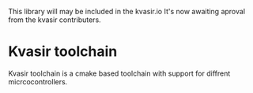 This library will may be included in the kvasir.io It's now awaiting aproval from the kvasir contributers.

# Kvasir toolchain

Kvasir toolchain is a cmake based toolchain with support for diffrent micrcocontrollers.

